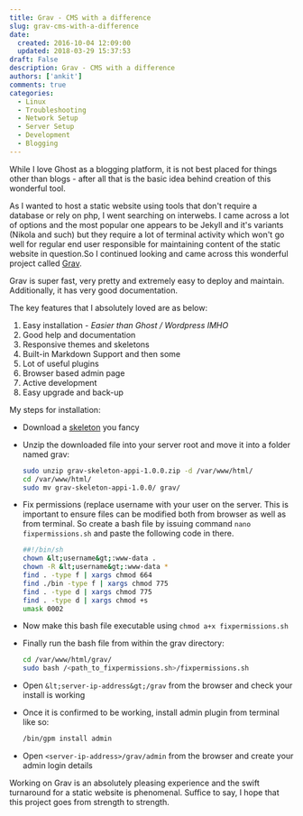 ```yaml
---
title: Grav - CMS with a difference
slug: grav-cms-with-a-difference
date: 
  created: 2016-10-04 12:09:00
  updated: 2018-03-29 15:37:53
draft: False
description: Grav - CMS with a difference
authors: ['ankit']
comments: true
categories:
  - Linux
  - Troubleshooting
  - Network Setup
  - Server Setup
  - Development
  - Blogging
---
```


While I love Ghost as a blogging platform, it is not best placed for things other than blogs - after all that is the basic idea behind creation of this wonderful tool.

As I wanted to host a static website using tools that don't require a database or rely on php, I went searching on interwebs.
I came across a lot of options and the most popular one appears to be Jekyll and it's variants (Nikola and such) but they require a lot of terminal activity which won't go well for regular end user responsible for maintaining content of the static website in question.So I continued looking and came across this wonderful project called [Grav](http://getgrav.org).

Grav is super fast, very pretty and extremely easy to deploy and maintain. Additionally, it has very good documentation.

The key features that I absolutely loved are as below:

<!-- more -->

1. Easy installation - *Easier than Ghost / Wordpress IMHO*
2. Good help and documentation
3. Responsive themes and skeletons
4. Built-in Markdown Support and then some
5. Lot of useful plugins
6. Browser based admin page
7. Active development
8. Easy upgrade and back-up


My steps for installation:

* Download a [skeleton](https://getgrav.org/downloads/skeletons) you fancy
* Unzip the downloaded file into your server root and move it into a folder named grav:

  ```bash linenums="1"
  sudo unzip grav-skeleton-appi-1.0.0.zip -d /var/www/html/
  cd /var/www/html/
  sudo mv grav-skeleton-appi-1.0.0/ grav/
  ```

* Fix permissions (replace username with your user on the server. This is important to ensure files can be modified both from browser as well as from terminal. So create a bash file by issuing command `nano fixpermissions.sh` and paste the following code in there.

  ```bash linenums="1"
  ##!/bin/sh
  chown &lt;username&gt;:www-data .
  chown -R &lt;username&gt;:www-data *
  find . -type f | xargs chmod 664
  find ./bin -type f | xargs chmod 775
  find . -type d | xargs chmod 775
  find . -type d | xargs chmod +s
  umask 0002
  ```


* Now make this bash file executable using `chmod a+x fixpermissions.sh`

* Finally run the bash file from within the grav directory:

  ```bash linenums="1"
  cd /var/www/html/grav/
  sudo bash /<path_to_fixpermissions.sh>/fixpermissions.sh
  ```
  
* Open `&lt;server-ip-address&gt;/grav` from the browser and check your install is working
  
* Once it is confirmed to be working, install admin plugin from terminal like so:

  ```bash linenums="1"
  /bin/gpm install admin
  ```

* Open `<server-ip-address>/grav/admin` from the browser and create your admin login details

Working on Grav is an absolutely pleasing experience and the swift turnaround for a static website is phenomenal. Suffice to say, I hope that this project goes from strength to strength.
